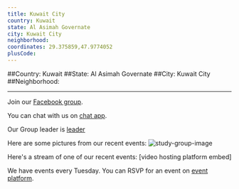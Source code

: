 ```yaml
---
title: Kuwait City
country: Kuwait
state: Al Asimah Governate
city: Kuwait City
neighborhood: 
coordinates: 29.375859,47.9774052
plusCode:
---
```


##Country: Kuwait
##State: Al Asimah Governate
##City: Kuwait City
##Neighborhood: 
*****
Join our [Facebook group](https://www.facebook.com/groups/free.code.camp.kuwait.city).

You can chat with us on [chat app]().

Our Group leader is [leader]()

Here are some pictures from our recent events:
![study-group-image]()

Here's a stream of one of our recent events:
[video hosting platform embed]

We have events every Tuesday. You can RSVP for an event on [event platform]().
